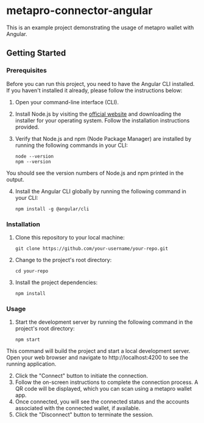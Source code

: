 # metapro-connector-angular

This is an example project demonstrating the usage of metapro wallet with Angular.

## Getting Started

### Prerequisites

Before you can run this project, you need to have the Angular CLI installed. If you haven't installed it already, please follow the instructions below:

1. Open your command-line interface (CLI).

2. Install Node.js by visiting the [official website](https://nodejs.org/) and downloading the installer for your operating system. Follow the installation instructions provided.

3. Verify that Node.js and npm (Node Package Manager) are installed by running the following commands in your CLI:

   ```shell
   node --version
   npm --version

You should see the version numbers of Node.js and npm printed in the output.
   
4. Install the Angular CLI globally by running the following command in your CLI:
   ```shell
   npm install -g @angular/cli

### Installation

1. Clone this repository to your local machine:
   ```shell
   git clone https://github.com/your-username/your-repo.git
2. Change to the project's root directory:
   ```shell
   cd your-repo
3. Install the project dependencies:
   ```shell
   npm install

### Usage
1. Start the development server by running the following command in the project's root directory:
   ```shell
   npm start
This command will build the project and start a local development server. Open your web browser and navigate to http://localhost:4200 to see the running application.

2. Click the "Connect" button to initiate the connection.
3. Follow the on-screen instructions to complete the connection process. A QR code will be displayed, which you can scan using a metapro wallet app.
4. Once connected, you will see the connected status and the accounts associated with the connected wallet, if available.
5. Click the "Disconnect" button to terminate the session.
